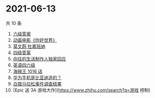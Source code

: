 # 2021-06-13

共 10 条

<!-- BEGIN -->
<!-- 最后更新时间 Sun Jun 13 2021 07:07:44 GMT+0800 (China Standard Time) -->

1. [六级答案](https://www.zhihu.com/search?q=六级答案)
2. [动画电影《你好世界》](https://www.zhihu.com/search?q=你好世界)
3. [莫文蔚 杜嘉班纳](https://www.zhihu.com/search?q=莫文蔚)
4. [四级答案](https://www.zhihu.com/search?q=四级答案)
5. [向往的生活制作人独家回应](https://www.zhihu.com/search?q=向往的生活)
6. [英语四六级](https://www.zhihu.com/search?q=四六级)
7. [海贼王 1016 话](https://www.zhihu.com/search?q=海贼王)
8. [华为手机是比亚迪造的？](https://www.zhihu.com/search?q=华为手机)
9. [白银马拉松事件调查结果](https://www.zhihu.com/search?q=甘肃白银马拉松)
10. [Epic 送 3A 游戏大作](https://www.zhihu.com/search?q=游戏 控制)

<!-- END -->
